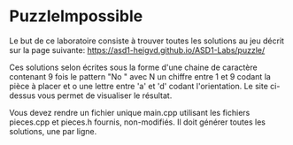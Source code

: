# PuzzleImpossible

Le but de ce laboratoire consiste à trouver toutes les solutions au jeu décrit sur la page suivante: https://asd1-heigvd.github.io/ASD1-Labs/puzzle/

Ces solutions selon écrites sous la forme d'une chaine de caractère contenant 9 fois le pattern "No " avec N un chiffre entre 1 et 9 codant la pièce à placer et o une lettre entre 'a' et 'd' codant l'orientation. Le site ci-dessus vous permet de visualiser le résultat. 

Vous devez rendre un fichier unique main.cpp utilisant les fichiers pieces.cpp et pieces.h fournis, non-modifiés. Il doit générer toutes les solutions, une par ligne. 